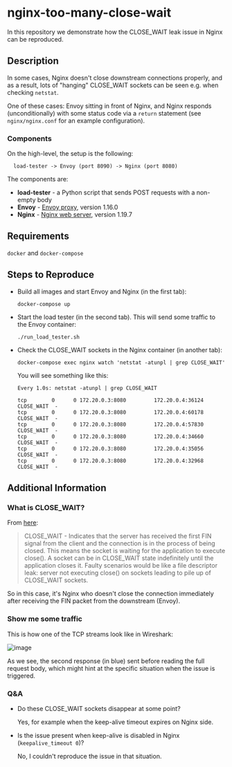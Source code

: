 # nginx-too-many-close-wait

In this repository we demonstrate how the CLOSE_WAIT leak issue in Nginx can be reproduced.

## Description

In some cases, Nginx doesn't close downstream connections properly, and as a result, lots of "hanging" CLOSE_WAIT sockets can be seen e.g. when checking `netstat`.

One of these cases: Envoy sitting in front of Nginx, and Nginx responds (unconditionally) with some status code via a `return` statement (see `nginx/nginx.conf` for an example configuration).

### Components

On the high-level, the setup is the following:

      load-tester -> Envoy (port 8090) -> Nginx (port 8080)

The components are:

* **load-tester** - a Python script that sends POST requests with a non-empty body
* **Envoy** - [Envoy proxy](https://www.envoyproxy.io/), version 1.16.0
* **Nginx** - [Nginx web server](https://nginx.org/), version 1.19.7

## Requirements

`docker` and `docker-compose`

## Steps to Reproduce

- Build all images and start Envoy and Nginx (in the first tab):

      docker-compose up

- Start the load tester (in the second tab). This will send some traffic to the Envoy container:

      ./run_load_tester.sh

- Check the CLOSE_WAIT sockets in the Nginx container (in another tab):

      docker-compose exec nginx watch 'netstat -atunpl | grep CLOSE_WAIT'
      
  You will see something like this:
  
  ```
  Every 1.0s: netstat -atunpl | grep CLOSE_WAIT                                                                                                                                                                               

  tcp        0      0 172.20.0.3:8080         172.20.0.4:36124        CLOSE_WAIT  -
  tcp        0      0 172.20.0.3:8080         172.20.0.4:60178        CLOSE_WAIT  -
  tcp        0      0 172.20.0.3:8080         172.20.0.4:57830        CLOSE_WAIT  -
  tcp        0      0 172.20.0.3:8080         172.20.0.4:34660        CLOSE_WAIT  -
  tcp        0      0 172.20.0.3:8080         172.20.0.4:35056        CLOSE_WAIT  -
  tcp        0      0 172.20.0.3:8080         172.20.0.4:32968        CLOSE_WAIT  -
  ```
  
  
## Additional Information

### What is CLOSE_WAIT?

From [here](https://blog.cloudflare.com/this-is-strictly-a-violation-of-the-tcp-specification/):


> CLOSE_WAIT - Indicates that the server has received the first FIN signal from the client and the connection is in the process of being closed. This means the socket is waiting for the application to execute close(). A socket can be in CLOSE_WAIT state indefinitely until the application closes it. Faulty scenarios would be like a file descriptor leak: server not executing close() on sockets leading to pile up of CLOSE_WAIT sockets.

So in this case, it's Nginx who doesn't close the connection immediately after receiving the FIN packet from the downstream (Envoy).

### Show me some traffic

This is how one of the TCP streams look like in Wireshark:

![image](https://user-images.githubusercontent.com/1120468/110104729-d286eb80-7da7-11eb-89ca-59ac78cbe023.png)


As we see, the second response (in blue) sent before reading the full request body, which might hint at the specific situation when the issue is triggered.

### Q&A

* Do these CLOSE_WAIT sockets disappear at some point?

  Yes, for example when the keep-alive timeout expires on Nginx side.


* Is the issue present when keep-alive is disabled in Nginx (`keepalive_timeout 0`)?

  No, I couldn't reproduce the issue in that situation.
  
  




